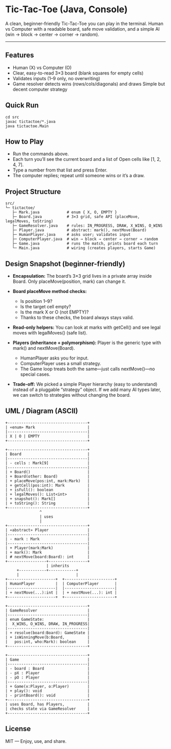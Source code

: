 # Tic-Tac-Toe (Java, Console)

A clean, beginner-friendly Tic-Tac-Toe you can play in the terminal.
Human vs Computer with a readable board, safe move validation, and a simple AI (win → block → center → corner → random).

---

## Features
- Human (X) vs Computer (O)
- Clear, easy-to-read 3×3 board (blank squares for empty cells)
- Validates inputs (1–9 only, no overwriting)
- Game resolver detects wins (rows/cols/diagonals) and draws Simple but decent computer strategy


## Quick Run
```
cd src
javac tictactoe/*.java
java tictactoe.Main
```

## How to Play

- Run the commands above.
- Each turn you’ll see the current board and a list of Open cells like [1, 2, 4, 7].
- Type a number from that list and press Enter.
- The computer replies; repeat until someone wins or it’s a draw.


## Project Structure
```
src/
└─ tictactoe/
   ├─ Mark.java            # enum { X, O, EMPTY }
   ├─ Board.java           # 3×3 grid, safe API (placeMove, legalMoves, toString)
   ├─ GameResolver.java    # rules: IN_PROGRESS, DRAW, X_WINS, O_WINS
   ├─ Player.java          # abstract: mark(), nextMove(Board)
   ├─ HumanPlayer.java     # asks user; validates input
   ├─ ComputerPlayer.java  # win → block → center → corner → random
   ├─ Game.java            # runs the match, prints board each turn
   └─ Main.java            # wiring (creates players, starts Game)
```

## Design Snapshot (beginner-friendly)
- **Encapsulation:** The board’s 3×3 grid lives in a private array inside Board. Only placeMove(position, mark) can change it.
- **Board placeMove method checks:**
  - Is position 1–9?
  - Is the target cell empty?
  - Is the mark X or O (not EMPTY)?
  - Thanks to these checks, the board always stays valid.

- **Read-only helpers:** You can look at marks with getCell() and see legal moves with legalMoves() (safe list).
- **Players (inheritance + polymorphism):** Player is the generic type with mark() and nextMove(Board).
  - HumanPlayer asks you for input.
  - ComputerPlayer uses a small strategy.
  - The Game loop treats both the same—just calls nextMove()—no special cases.

- **Trade-off:** We picked a simple Player hierarchy (easy to understand) instead of a pluggable “strategy” object. If we add many AI types later, we can switch to strategies without changing the board.


## UML / Diagram (ASCII)

```
+-----------------------------------+
| «enum» Mark                       |
|-----------------------------------|
| X | O | EMPTY                     |
+-----------------------------------+

+-----------------------------------+
| Board                             |
|-----------------------------------|
| - cells : Mark[9]                 |
|-----------------------------------|
| + Board()                         |
| + Board(other: Board)             |
| + placeMove(pos:int, mark:Mark)   |
| + getCell(pos:int): Mark          |
| + isFull(): boolean               |
| + legalMoves(): List<int>         |
| + snapshot(): Mark[]              |
| + toString(): String              |
+-----------------------------------+
               ^
               | uses
               |
+-----------------------------------+
| «abstract» Player                 |
|-----------------------------------|
| - mark : Mark                     |
|-----------------------------------|
| + Player(mark:Mark)               |
| + mark(): Mark                    |
| # nextMove(board:Board): int      |
+-----------------+-----------------+
                  | inherits
     +------------+------------+
     |                         |
+---------------------+  +----------------------+
| HumanPlayer         |  | ComputerPlayer       |
|---------------------|  |----------------------|
| + nextMove(...):int |  | + nextMove(...): int |
+---------------------+  +----------------------+

+-----------------------------------+
| GameResolver                      |
|-----------------------------------|
| enum GameState:                   |
|  X_WINS, O_WINS, DRAW, IN_PROGRESS|
|-----------------------------------|
| + resolve(board:Board): GameState |
| + isWinningMove(b:Board,          |
|   pos:int, who:Mark): boolean     |
+-----------------------------------+

+-----------------------------------+
| Game                              |
|-----------------------------------|
| - board : Board                   |
| - pX : Player                     |
| - pO : Player                     |
|-----------------------------------|
| + Game(x:Player, o:Player)        |
| + play(): void                    |
| - printBoard(): void              |
+-----------------------------------+
| uses Board, has Players,          |
| checks state via GameResolver     |
+-----------------------------------+

```

## License
MIT — Enjoy, use, and share.
